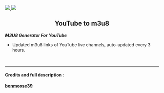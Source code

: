 <a href="https://github.com/ZazerConer/YouTube-to-M3U8/actions/workflows/SukeTV.yml">
<img src="https://badgen.net/badge/SukeTV/Status/green?icon=github">
</a>

<a href="https://github.com/ZazerConer/YouTube-to-M3U8/actions/workflows/BernamaTV.yml">
<img src="https://badgen.net/badge/BernamaTV/Status/green?icon=github">
</a>

<h2 style="text-align:center;">YouTube to m3u8</h2>

**_M3U8 Generator For YouTube_**

* Updated m3u8 links of YouTube live channels, auto-updated every 3 hours.

<br>
<hr>

<h4>Credits and full description :</h4>

**[benmoose39](https://github.com/benmoose39/YouTube_to_m3u)**
